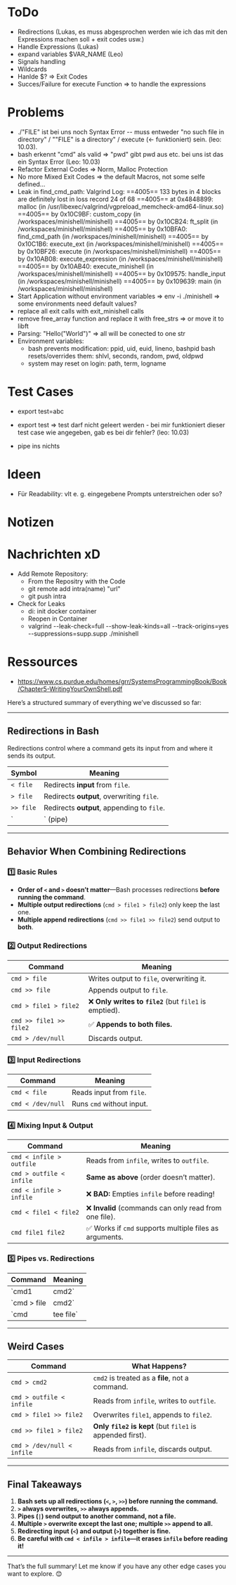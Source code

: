 # ToDo
- Redirections (Lukas, es muss abgesprochen werden wie ich das mit den Expressions machen soll + exit codes usw.)
- Handle Expressions (Lukas)
- expand variables $VAR_NAME (Leo)
- Signals handling
- Wildcards
- Hanlde $? => Exit Codes
- Succes/Failure for execute Function => to handle the expressions

# Problems
- ./"FILE" ist bei uns noch Syntax Error -- muss entweder "no such file in directory" / ""FILE" is a directory" / execute (<- funktioniert) sein. (leo: 10.03). 
- bash erkennt "cmd" als valid => "pwd" gibt pwd aus etc. bei uns ist das ein Syntax Error	(Leo: 10.03)
- Refactor External Codes => Norm, Malloc Protection
- No more Mixed Exit Codes => the default Macros, not some selfe defined...
- Leak in find_cmd_path: Valgrind Log:
==4005== 133 bytes in 4 blocks are definitely lost in loss record 24 of 68
==4005==    at 0x4848899: malloc (in /usr/libexec/valgrind/vgpreload_memcheck-amd64-linux.so)
==4005==    by 0x10C9BF: custom_copy (in /workspaces/minishell/minishell)
==4005==    by 0x10CB24: ft_split (in /workspaces/minishell/minishell)
==4005==    by 0x10BFA0: find_cmd_path (in /workspaces/minishell/minishell)
==4005==    by 0x10C1B6: execute_ext (in /workspaces/minishell/minishell)
==4005==    by 0x10BF26: execute (in /workspaces/minishell/minishell)
==4005==    by 0x10AB08: execute_expression (in /workspaces/minishell/minishell)
==4005==    by 0x10AB40: execute_minishell (in /workspaces/minishell/minishell)
==4005==    by 0x109575: handle_input (in /workspaces/minishell/minishell)
==4005==    by 0x109639: main (in /workspaces/minishell/minishell)
- Start Application without environment variables
	=> env -i ./minishell
	=> some environments need default values?
- replace all exit calls with exit_minishell calls
- remove free_array function and replace it with free_strs
	=> or move it to libft
- Parsing: "Hello("World")" => all will be conected to one str
- Environment variables:
	- bash prevents modification: ppid, uid, euid, lineno, bashpid
	bash resets/overrides them: shlvl, seconds, random, pwd, oldpwd
	- system may reset on login: path, term, logname

# Test Cases
- export test=abc
- export test
=> test darf nicht geleert werden	- bei mir funktioniert dieser test case wie angegeben, gab es bei dir fehler? (leo: 10.03)

- pipe ins nichts

# Ideen
- Für Readability: vlt e. g. eingegebene Prompts unterstreichen oder so?

# Notizen

# Nachrichten xD
- Add Remote Repository:
	- From the Repositry with the Code
  	- git remote add intra(name) "url"
  	- git push intra
- Check for Leaks
	- di: init docker container
	- Reopen in Container 
	- valgrind --leak-check=full --show-leak-kinds=all --track-origins=yes --suppressions=supp.supp  ./minishell

# Ressources
- https://www.cs.purdue.edu/homes/grr/SystemsProgrammingBook/Book/Chapter5-WritingYourOwnShell.pdf

Here’s a structured summary of everything we’ve discussed so far:

---

## **Redirections in Bash**
Redirections control where a command gets its input from and where it sends its output.

| Symbol  | Meaning |
|---------|---------|
| `< file`  | Redirects **input** from `file`. |
| `> file`  | Redirects **output**, overwriting `file`. |
| `>> file` | Redirects **output**, appending to `file`. |
| `|` (pipe) | Sends output of **one command** as input to another. |

---

## **Behavior When Combining Redirections**
### **1️⃣ Basic Rules**
- **Order of `<` and `>` doesn’t matter**—Bash processes redirections **before running the command**.
- **Multiple output redirections** (`cmd > file1 > file2`) only keep the last one.
- **Multiple append redirections** (`cmd >> file1 >> file2`) send output to **both**.

### **2️⃣ Output Redirections**
| Command | Meaning |
|---------|---------|
| `cmd > file` | Writes output to `file`, overwriting it. |
| `cmd >> file` | Appends output to `file`. |
| `cmd > file1 > file2` | ❌ **Only writes to `file2`** (but `file1` is emptied). |
| `cmd >> file1 >> file2` | ✅ **Appends to both files.** |
| `cmd > /dev/null` | Discards output. |

### **3️⃣ Input Redirections**
| Command | Meaning |
|---------|---------|
| `cmd < file` | Reads input from `file`. |
| `cmd < /dev/null` | Runs `cmd` without input. |

### **4️⃣ Mixing Input & Output**
| Command | Meaning |
|---------|---------|
| `cmd < infile > outfile` | Reads from `infile`, writes to `outfile`. |
| `cmd > outfile < infile` | **Same as above** (order doesn’t matter). |
| `cmd < infile > infile` | ❌ **BAD:** Empties `infile` before reading! |
| `cmd < file1 < file2` | ❌ **Invalid** (commands can only read from one file). |
| `cmd file1 file2` | ✅ Works if `cmd` supports multiple files as arguments. |

### **5️⃣ Pipes vs. Redirections**
| Command | Meaning |
|---------|---------|
| `cmd1 | cmd2` | Sends output of `cmd1` as input to `cmd2`. |
| `cmd > file | cmd2` | ❌ Invalid (`>` runs first, but `|` expects output from `cmd1`). |
| `cmd | tee file` | ✅ Saves output **to both `file` and stdout**. |

---

## **Weird Cases**
| Command | What Happens? |
|---------|--------------|
| `cmd > cmd2` | `cmd2` is treated as a **file**, not a command. |
| `cmd > outfile < infile` | Reads from `infile`, writes to `outfile`. |
| `cmd > file1 >> file2` | Overwrites `file1`, appends to `file2`. |
| `cmd >> file1 > file2` | **Only `file2` is kept** (but `file1` is appended first). |
| `cmd > /dev/null < infile` | Reads from `infile`, discards output. |

---

## **Final Takeaways**
1. **Bash sets up all redirections (`<`, `>`, `>>`) before running the command.**
2. **`>` always overwrites, `>>` always appends.**
3. **Pipes (`|`) send output to another command, not a file.**
4. **Multiple `>` overwrite except the last one; multiple `>>` append to all.**
5. **Redirecting input (`<`) and output (`>`) together is fine.**
6. **Be careful with `cmd < infile > infile`—it erases `infile` before reading it!**

---

That’s the full summary! Let me know if you have any other edge cases you want to explore. 😊
